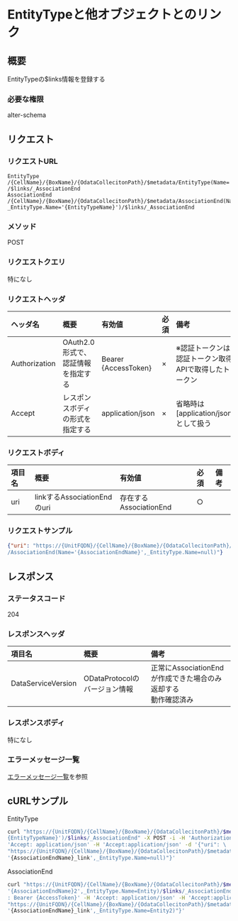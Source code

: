 # EntityTypeと他オブジェクトとのリンク
## 概要
EntityTypeの$links情報を登録する
### 必要な権限
alter-schema

## リクエスト
### リクエストURL
```
EntityType
/{CellName}/{BoxName}/{OdataCollecitonPath}/$metadata/EntityType(Name='{EntityTypeName}')
/$links/_AssociationEnd
AssociationEnd
/{CellName}/{BoxName}/{OdataCollecitonPath}/$metadata/AssociationEnd(Name='{AssociationEndName}', 
_EntityType.Name='{EntityTypeName}')/$links/_AssociationEnd
```
### メソッド
POST
### リクエストクエリ
特になし
### リクエストヘッダ
|ヘッダ名|概要|有効値|必須|備考|
|:--|:--|:--|:--|:--|
|Authorization|OAuth2.0形式で、認証情報を指定する|Bearer {AccessToken}|×|※認証トークンは認証トークン取得APIで取得したトークン|
|Accept|レスポンスボディの形式を指定する|application/json|×|省略時は[application/json]として扱う|
### リクエストボディ
|項目名|概要|有効値|必須|備考|
|:--|:--|:--|:--|:--|
|uri|linkするAssociationEndのuri|存在するAssociationEnd|○||
### リクエストサンプル
```JSON
{"uri": "https://{UnitFQDN}/{CellName}/{BoxName}/{OdataCollecitonPath}/$metadata
/AssociationEnd(Name='{AssociationEndName}',_EntityType.Name=null)"}
```


## レスポンス
### ステータスコード
204

### レスポンスヘッダ
|項目名|概要|備考|
|:--|:--|:--|
|DataServiceVersion|ODataProtocolのバージョン情報|正常にAssociationEndが作成できた場合のみ返却する<br>動作確認済み|
### レスポンスボディ
特になし
### エラーメッセージ一覧
[エラーメッセージ一覧](004_Error_Messages.md)を参照


## cURLサンプル

EntityType
```sh
curl "https://{UnitFQDN}/{CellName}/{BoxName}/{OdataCollecitonPath}/$metadata/EntityType(Name='\
{EntityTypeName}')/$links/_AssociationEnd" -X POST -i -H 'Authorization: Bearer {AccessToken}' -H \
'Accept: application/json' -H 'Accept:application/json' -d '{"uri": \
"https://{UnitFQDN}/{CellName}/{BoxName}/{OdataCollecitonPath}/$metadata/AssociationEnd(Name=\
'{AssociationEndName}_link',_EntityType.Name=null)"}'

```

AssociationEnd
```sh
curl "https://{UnitFQDN}/{CellName}/{BoxName}/{OdataCollecitonPath}/$metadata/AssociationEnd(Name=\
'{AssociationEndName}2',_EntityType.Name=Entity)/$links/_AssociationEnd" -X POST -i -H 'Authorization\
: Bearer {AccessToken}' -H 'Accept: application/json' -H 'Accept:application/json' -d '{"uri": \
"https://{UnitFQDN}/{CellName}/{BoxName}/{OdataCollecitonPath}/$metadata/AssociationEnd(Name=\
'{AssociationEndName}_link',_EntityType.Name=Entity2)"}'
```

